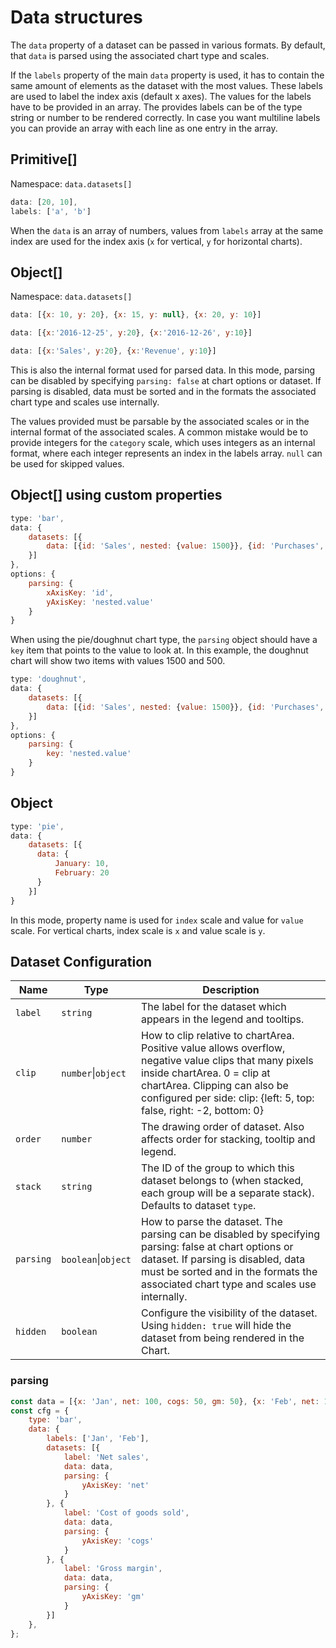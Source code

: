 # Data structures

The `data` property of a dataset can be passed in various formats. By default, that `data` is parsed using the associated chart type and scales.

If the `labels` property of the main `data` property is used, it has to contain the same amount of elements as the dataset with the most values. These labels are used to label the index axis (default x axes). The values for the labels have to be provided in an array.
The provides labels can be of the type string or number to be rendered correctly. In case you want multiline labels you can provide an array with each line as one entry in the array.

## Primitive[]

Namespace: `data.datasets[]`

```javascript
data: [20, 10],
labels: ['a', 'b']
```

When the `data` is an array of numbers, values from `labels` array at the same index are used for the index axis (`x` for vertical, `y` for horizontal charts).

## Object[]

Namespace: `data.datasets[]`

```javascript
data: [{x: 10, y: 20}, {x: 15, y: null}, {x: 20, y: 10}]
```

```javascript
data: [{x:'2016-12-25', y:20}, {x:'2016-12-26', y:10}]
```

```javascript
data: [{x:'Sales', y:20}, {x:'Revenue', y:10}]
```

This is also the internal format used for parsed data. In this mode, parsing can be disabled by specifying `parsing: false` at chart options or dataset. If parsing is disabled, data must be sorted and in the formats the associated chart type and scales use internally.

The values provided must be parsable by the associated scales or in the internal format of the associated scales. A common mistake would be to provide integers for the `category` scale, which uses integers as an internal format, where each integer represents an index in the labels array. `null` can be used for skipped values.

## Object[] using custom properties

```javascript
type: 'bar',
data: {
    datasets: [{
        data: [{id: 'Sales', nested: {value: 1500}}, {id: 'Purchases', nested: {value: 500}}]
    }]
},
options: {
    parsing: {
        xAxisKey: 'id',
        yAxisKey: 'nested.value'
    }
}
```

When using the pie/doughnut chart type, the `parsing` object should have a `key` item that points to the value to look at. In this example, the doughnut chart will show two items with values 1500 and 500.

```javascript
type: 'doughnut',
data: {
    datasets: [{
        data: [{id: 'Sales', nested: {value: 1500}}, {id: 'Purchases', nested: {value: 500}}]
    }]
},
options: {
    parsing: {
        key: 'nested.value'
    }
}
```

## Object

```javascript
type: 'pie',
data: {
    datasets: [{
      data: {
          January: 10,
          February: 20
      }
    }]
}
```

In this mode, property name is used for `index` scale and value for `value` scale. For vertical charts, index scale is `x` and value scale is `y`.

## Dataset Configuration

| Name | Type | Description
| ---- | ---- | -----------
| `label` | `string` | The label for the dataset which appears in the legend and tooltips.
| `clip` | `number`\|`object` | How to clip relative to chartArea. Positive value allows overflow, negative value clips that many pixels inside chartArea. 0 = clip at chartArea. Clipping can also be configured per side: clip: {left: 5, top: false, right: -2, bottom: 0}
| `order` | `number` | The drawing order of dataset. Also affects order for stacking, tooltip and legend.
| `stack` | `string` | The ID of the group to which this dataset belongs to (when stacked, each group will be a separate stack). Defaults to dataset `type`.
| `parsing` | `boolean`\|`object` | How to parse the dataset. The parsing can be disabled by specifying parsing: false at chart options or dataset. If parsing is disabled, data must be sorted and in the formats the associated chart type and scales use internally.
| `hidden`  | `boolean` | Configure the visibility of the dataset. Using `hidden: true` will hide the dataset from being rendered in the Chart.

### parsing

```javascript
const data = [{x: 'Jan', net: 100, cogs: 50, gm: 50}, {x: 'Feb', net: 120, cogs: 55, gm: 75}];
const cfg = {
    type: 'bar',
    data: {
        labels: ['Jan', 'Feb'],
        datasets: [{
            label: 'Net sales',
            data: data,
            parsing: {
                yAxisKey: 'net'
            }
        }, {
            label: 'Cost of goods sold',
            data: data,
            parsing: {
                yAxisKey: 'cogs'
            }
        }, {
            label: 'Gross margin',
            data: data,
            parsing: {
                yAxisKey: 'gm'
            }
        }]
    },
};
```
